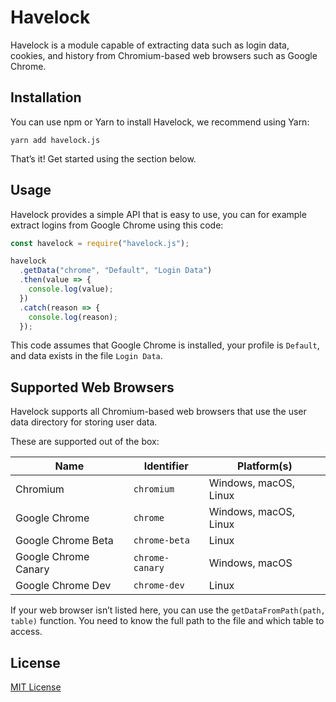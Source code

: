 # Havelock

Havelock is a module capable of extracting data such as login data, cookies, and history from Chromium-based web browsers such as Google Chrome.

## Installation

You can use npm or Yarn to install Havelock, we recommend using Yarn:

```
yarn add havelock.js
```

That’s it! Get started using the section below.

## Usage

Havelock provides a simple API that is easy to use, you can for example extract logins from Google Chrome using this code:

```js
const havelock = require("havelock.js");

havelock
  .getData("chrome", "Default", "Login Data")
  .then(value => {
    console.log(value);
  })
  .catch(reason => {
    console.log(reason);
  });
```

This code assumes that Google Chrome is installed, your profile is `Default`, and data exists in the file `Login Data`.

## Supported Web Browsers

Havelock supports all Chromium-based web browsers that use the user data directory for storing user data.

These are supported out of the box:

| Name                 | Identifier      | Platform(s)           |
| -------------------- | --------------- | --------------------- |
| Chromium             | `chromium`      | Windows, macOS, Linux |
| Google Chrome        | `chrome`        | Windows, macOS, Linux |
| Google Chrome Beta   | `chrome-beta`   | Linux                 |
| Google Chrome Canary | `chrome-canary` | Windows, macOS        |
| Google Chrome Dev    | `chrome-dev`    | Linux                 |

If your web browser isn’t listed here, you can use the `getDataFromPath(path, table)` function.
You need to know the full path to the file and which table to access.

## License

[MIT License](https://github.com/phoqe/havelock/blob/master/LICENSE.md)
